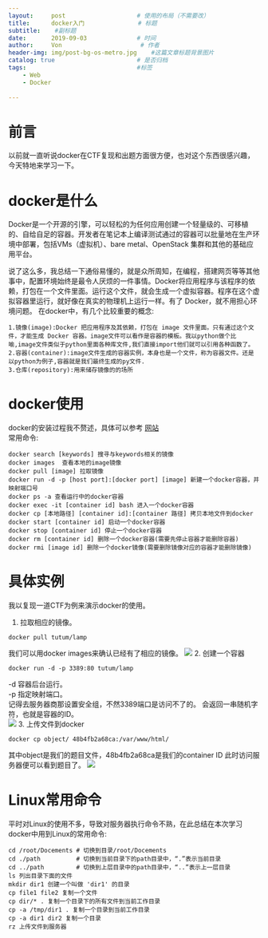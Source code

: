 ```yaml
---
layout:     post                    # 使用的布局（不需要改）
title:      docker入门               # 标题 
subtitle:    #副标题
date:       2019-09-03              # 时间
author:     Von                      # 作者
header-img: img/post-bg-os-metro.jpg    #这篇文章标题背景图片
catalog: true                       # 是否归档
tags:                               #标签
    - Web
    - Docker
    
---
```


# 前言
以前就一直听说docker在CTF复现和出题方面很方便，也对这个东西很感兴趣，今天特地来学习一下。

# docker是什么
Docker是一个开源的引擎，可以轻松的为任何应用创建一个轻量级的、可移植的、自给自足的容器。开发者在笔记本上编译测试通过的容器可以批量地在生产环境中部署，包括VMs（虚拟机）、bare metal、OpenStack 集群和其他的基础应用平台。  

说了这么多，我总结一下通俗易懂的，就是众所周知，在编程，搭建网页等等其他事中，配置环境始终是最令人厌烦的一件事情。Docker将应用程序与该程序的依赖，打包在一个文件里面。运行这个文件，就会生成一个虚拟容器。程序在这个虚拟容器里运行，就好像在真实的物理机上运行一样。有了 Docker，就不用担心环境问题。
在docker中，有几个比较重要的概念:  
```
1.镜像(image):Docker 把应用程序及其依赖，打包在 image 文件里面。只有通过这个文件，才能生成 Docker 容器。image文件可以看作是容器的模板。我以python做个比喻,image文件类似于python里面各种库文件,我们直接import他们就可以引用各种函数了。
2.容器(container):image文件生成的容器实例，本身也是一个文件，称为容器文件。还是以python为例子,容器就是我们最终生成的py文件.
3.仓库(repository):用来储存镜像的的场所
```

# docker使用
docker的安装过程我不赘述，具体可以参考   [网站](https://www.runoob.com/docker/ubuntu-docker-install.html)  
常用命令:
```
docker search [keywords] 搜寻与keywords相关的镜像
docker images  查看本地的image镜像
docker pull [image] 拉取镜像
docker run -d -p [host port]:[docker port] [image] 新建一个docker容器，并映射端口号
docker ps -a 查看运行中的docker容器
docker exec -it [container id] bash 进入一个docker容器
docker cp [本地路径] [container id]:[container 路径] 拷贝本地文件到docker
docker start [container id] 启动一个docker容器
docker stop [container id] 停止一个docker容器
docker rm [container id] 删除一个docker容器(需要先停止容器才能删除容器)
docker rmi [image id] 删除一个docker镜像(需要删除镜像对应的容器才能删除镜像)
```

# 具体实例
我以复现一道CTF为例来演示docker的使用。
1. 拉取相应的镜像。
```
docker pull tutum/lamp
```
我们可以用docker images来确认已经有了相应的镜像。
![](http://VonLYC.github.io/img/blog12_1.png)
2. 创建一个容器  
```
docker run -d -p 3389:80 tutum/lamp
```
-d	容器后台运行。  
-p	指定映射端口。  
记得去服务器商那设置安全组，不然3389端口是访问不了的。
会返回一串随机字符，也就是容器的ID。  
![](http://VonLYC.github.io/img/blog12_2.png)
3. 上传文件到docker
```
docker cp object/ 48b4fb2a68ca:/var/www/html/
```
其中object是我们的题目文件，48b4fb2a68ca是我们的container ID
此时访问服务器便可以看到题目了。
![](http://VonLYC.github.io/img/blog12_3.png)

# Linux常用命令
平时对Linux的使用不多，导致对服务器执行命令不熟，在此总结在本次学习docker中用到Linux的常用命令:
```
cd /root/Docements # 切换到目录/root/Docements  
cd ./path          # 切换到当前目录下的path目录中，“.”表示当前目录    
cd ../path         # 切换到上层目录中的path目录中，“..”表示上一层目录
ls 列出目录下面的文件
mkdir dir1 创建一个叫做 'dir1' 的目录
cp file1 file2 复制一个文件 
cp dir/* . 复制一个目录下的所有文件到当前工作目录 
cp -a /tmp/dir1 . 复制一个目录到当前工作目录 
cp -a dir1 dir2 复制一个目录 
rz 上传文件到服务器
```
